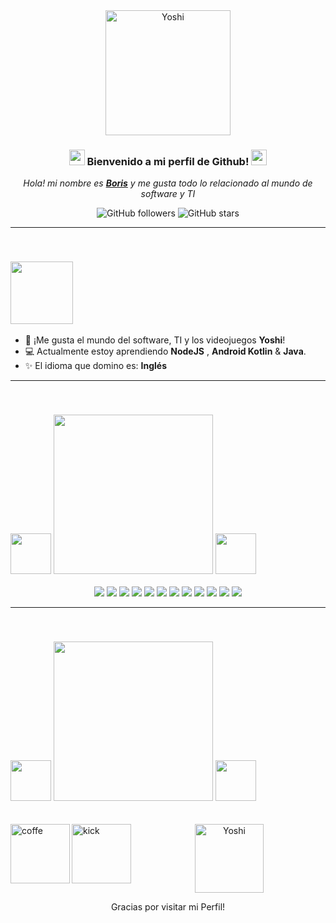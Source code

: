 <div align="center">
  <img src="https://media.tenor.com/GS0GVfU-Nt0AAAAi/yoshi-yoshi-heart.gif" alt="Yoshi" width="200">
  
  ### <img src="https://static.wikia.nocookie.net/universe-of-smash-bros-lawl/images/5/5e/Mario_Kart_Mario.gif/revision/latest?cb=20150219063715" width="25px"> Bienvenido a mi perfil de Github! <img src="https://static.wikia.nocookie.net/mario/images/a/ae/Koopa_Kart.gif/revision/latest?cb=20171011172034&path-prefix=es" width="25px">
  
  *Hola! mi nombre es **[Boris](https://github.com/Boxvi)** y me gusta todo lo relacionado al mundo de software y TI*
  
  ![GitHub followers](https://img.shields.io/github/followers/Boxvi?style=social)
  ![GitHub stars](https://img.shields.io/github/stars/Boxvi?style=social)
</div>

---
<br>

### <img src="https://boxvi.github.io/recursos_readme_boxvi/2024-08-20-Sobre-Mi.gif" width="100px">

- :moyai: ¡Me gusta el mundo del software, TI y los videojuegos **Yoshi**! 
- 💻 Actualmente estoy aprendiendo **NodeJS** , **Android Kotlin** & **Java**.
- ✨ El idioma que domino es: **Inglés**

---
<br>

### <img src="https://cdn.pixabay.com/photo/2021/02/08/14/27/yoshi-5994957_960_720.png" width="65px"> <img src="https://boxvi.github.io/recursos_readme_boxvi/2024-08-20-Habilidades.gif" width="255px"> <img src="https://cdn.pixabay.com/photo/2021/02/08/14/27/yoshi-5994957_960_720.png" width="65px">
<p align="center">
  <img src="https://img.shields.io/badge/-GitHub-6fd251?style=for-the-badge&logo=github&logoColor=6fd251&labelColor=ffffff">
  <img src="https://img.shields.io/badge/-Node.js-6fd251?style=for-the-badge&logo=Node.js&logoColor=6fd251&labelColor=ffffff">
  <img src="https://img.shields.io/badge/-HTML5-6fd251?style=for-the-badge&logo=html5&logoColor=6fd251&labelColor=ffffff">
  <img src="https://img.shields.io/badge/-CSS3-6fd251?style=for-the-badge&logo=css3&logoColor=6fd251&labelColor=ffffff">
  <img src="https://img.shields.io/badge/-Java-6fd251?style=for-the-badge&logo=openjdk&logoColor=6fd251&labelColor=ffffff">
  <img src="https://img.shields.io/badge/-php-6fd251?style=for-the-badge&logo=php&logoColor=6fd251&labelColor=ffffff">
  <img src="https://img.shields.io/badge/-python-6fd251?style=for-the-badge&logo=python&logoColor=6fd251&labelColor=ffffff">
  <img src="https://img.shields.io/badge/-Typescript-6fd251?style=for-the-badge&logo=Typescript&logoColor=6fd251&labelColor=ffffff">
  <img src="https://img.shields.io/badge/-JavaScript-6fd251?style=for-the-badge&logo=javascript&logoColor=6fd251&labelColor=ffffff">
  <img src="https://img.shields.io/badge/-mysql-6fd251?style=for-the-badge&logo=mysql&logoColor=6fd251&labelColor=ffffff">
  <img src="https://img.shields.io/badge/-mongodb-6fd251?style=for-the-badge&logo=mongodb&logoColor=6fd251&labelColor=ffffff">
  <img src="https://img.shields.io/badge/-oracle-6fd251?style=for-the-badge&logo=oracle&logoColor=6fd251&labelColor=ffffff">
</p>

---
<br>

### <img src="https://media.tenor.com/_WlgLUrCZZgAAAAi/yoshi-thank-you.gif" width="65px">  <img src="https://boxvi.github.io/recursos_readme_boxvi/2024-08-20-Un-cafecito-conmigo-.gif" width="255"> <img src="https://media.tenor.com/_WlgLUrCZZgAAAAi/yoshi-thank-you.gif" width="65px">
<br>
<a href="https://buymeacoffee.com/boxvisoft">
 <img align="left" alt="coffe" width="95" hight="95" src="https://play-lh.googleusercontent.com/aMb_Qiolzkq8OxtQZ3Af2j8Zsp-ZZcNetR9O4xSjxH94gMA5c5gpRVbpg-3f_0L7vlo" />
</a>

<a href="https://kick.com/boxvi">
 <img align="left" alt="kick" width="95" hight="95" src="https://play-lh.googleusercontent.com/66czInHo_spTFWwLVYntxW8Fa_FHCDRPnd3y0HT14_xz6xb_lqSv005ARvdkJJE2TA=s256-rw" />
</a>

<div align="center">
  <img src="https://media.tenor.com/oSua9ZxbQJ4AAAAi/yoshi.gif" alt="Yoshi" width="110">
  <p>Gracias por visitar mi Perfil!</p>
</div>

